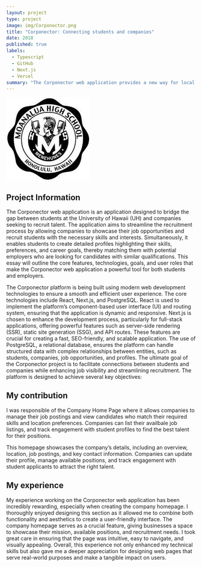 ```yaml
---
layout: project
type: project
image: img/Corponector.png
title: "Corponector: Connecting students and companies"
date: 2018
published: true
labels:
  - Typescript
  - GitHub
  - Next.js
  - Vercel
summary: "The Corponector web application provides a new way for local and non-local companies who want to recruit students from UH to make their (potential) opportunities known to students."
---
```


<img class="img-fluid" src="../img/MOHS.jpeg">

## Project Information
The Corponector web application is an application designed to bridge the gap between students at the University of Hawaii (UH) and companies seeking to recruit talent. The application aims to streamline the recruitment process by allowing companies to showcase their job opportunities and recruit students with the necessary skills and interests. Simultaneously, it enables students to create detailed profiles highlighting their skills, preferences, and career goals, thereby matching them with potential employers who are looking for candidates with similar qualifications. This essay will outline the core features, technologies, goals, and user roles that make the Corponector web application a powerful tool for both students and employers.

The Corponector platform is being built using modern web development technologies to ensure a smooth and efficient user experience. The core technologies include React, Next.js, and PostgreSQL. React is used to implement the platform’s component-based user interface (UI) and routing system, ensuring that the application is dynamic and responsive. Next.js is chosen to enhance the development process, particularly for full-stack applications, offering powerful features such as server-side rendering (SSR), static site generation (SSG), and API routes. These features are crucial for creating a fast, SEO-friendly, and scalable application. The use of PostgreSQL, a relational database, ensures the platform can handle structured data with complex relationships between entities, such as students, companies, job opportunities, and profiles.  The ultimate goal of the Corponector project is to facilitate connections between students and companies while enhancing job visibility and streamlining recruitment. The platform is designed to achieve several key objectives:

## My contribution
I was responsible of the Company Home Page where it allows companies to manage their job postings and view candidates who match their required skills and location preferences. Companies can list their availbale job listings, and track engagement with student profiles to find the best talent for their positions.

This homepage showcases the company’s details, including an overview, location, job postings, and key contact information. Companies can update their profile, manage available positions, and track engagement with student applicants to attract the right talent.


## My experience
My experience working on the Corponector web application has been incredibly rewarding, especially when creating the company homepage. I thoroughly enjoyed designing this section as it allowed me to combine both functionality and aesthetics to create a user-friendly interface. The company homepage serves as a crucial feature, giving businesses a space to showcase their mission, available positions, and recruitment needs. I took great care in ensuring that the page was intuitive, easy to navigate, and visually appealing. Overall, this experience not only enhanced my technical skills but also gave me a deeper appreciation for designing web pages that serve real-world purposes and make a tangible impact on users.

